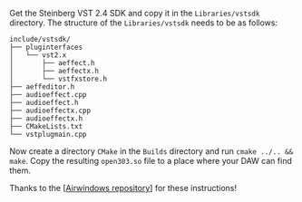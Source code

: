 Get the Steinberg VST 2.4 SDK and copy it in the `Libraries/vstsdk` directory. The structure of the `Libraries/vstsdk` needs to be as follows:

```
include/vstsdk/
├── pluginterfaces
│   └── vst2.x
│       ├── aeffect.h
│       ├── aeffectx.h
│       └── vstfxstore.h
├── aeffeditor.h
├── audioeffect.cpp
├── audioeffect.h
├── audioeffectx.cpp
├── audioeffectx.h
├── CMakeLists.txt
└── vstplugmain.cpp
```

Now create a directory `CMake` in the `Builds` directory and run `cmake ../.. && make`. Copy the resulting `open303.so` file to a place where your DAW can find them.

Thanks to the [[Airwindows repository](https://github.com/airwindows/airwindows)] for these instructions!
